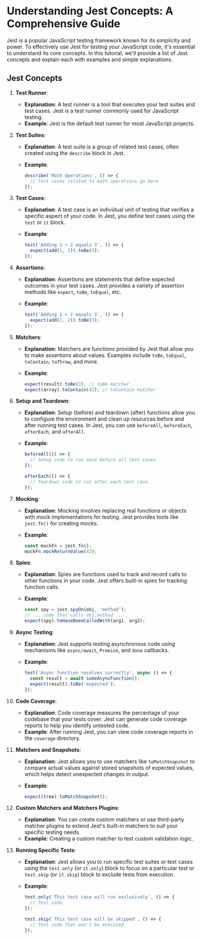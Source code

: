 # Understanding Jest Concepts: A Comprehensive Guide

Jest is a popular JavaScript testing framework known for its simplicity and power. To effectively use Jest for testing your JavaScript code, it's essential to understand its core concepts. In this tutorial, we'll provide a list of Jest concepts and explain each with examples and simple explanations.

## Jest Concepts

1. **Test Runner**:

   - **Explanation**: A test runner is a tool that executes your test suites and test cases. Jest is a test runner commonly used for JavaScript testing.
   - **Example**: Jest is the default test runner for most JavaScript projects.

2. **Test Suites**:

   - **Explanation**: A test suite is a group of related test cases, often created using the `describe` block in Jest.
   - **Example**:

     ```javascript
     describe('Math Operations', () => {
       // Test cases related to math operations go here
     });
     ```

3. **Test Cases**:

   - **Explanation**: A test case is an individual unit of testing that verifies a specific aspect of your code. In Jest, you define test cases using the `test` or `it` block.
   - **Example**:

     ```javascript
     test('Adding 1 + 2 equals 3', () => {
       expect(add(1, 2)).toBe(3);
     });
     ```

4. **Assertions**:

   - **Explanation**: Assertions are statements that define expected outcomes in your test cases. Jest provides a variety of assertion methods like `expect`, `toBe`, `toEqual`, etc.
   - **Example**:

     ```javascript
     test('Adding 1 + 2 equals 3', () => {
       expect(add(1, 2)).toBe(3);
     });
     ```

5. **Matchers**:

   - **Explanation**: Matchers are functions provided by Jest that allow you to make assertions about values. Examples include `toBe`, `toEqual`, `toContain`, `toThrow`, and more.
   - **Example**:

     ```javascript
     expect(result).toBe(3); // toBe matcher
     expect(array).toContain(42); // toContain matcher
     ```

6. **Setup and Teardown**:

   - **Explanation**: Setup (before) and teardown (after) functions allow you to configure the environment and clean up resources before and after running test cases. In Jest, you can use `beforeAll`, `beforeEach`, `afterEach`, and `afterAll`.
   - **Example**:

     ```javascript
     beforeAll(() => {
       // Setup code to run once before all test cases
     });

     afterEach(() => {
       // Teardown code to run after each test case
     });
     ```

7. **Mocking**:

   - **Explanation**: Mocking involves replacing real functions or objects with mock implementations for testing. Jest provides tools like `jest.fn()` for creating mocks.
   - **Example**:

     ```javascript
     const mockFn = jest.fn();
     mockFn.mockReturnValue(42);
     ```

8. **Spies**:

   - **Explanation**: Spies are functions used to track and record calls to other functions in your code. Jest offers built-in spies for tracking function calls.
   - **Example**:

     ```javascript
     const spy = jest.spyOn(obj, 'method');
     // ... code that calls obj.method ...
     expect(spy).toHaveBeenCalledWith(arg1, arg2);
     ```

9. **Async Testing**:

   - **Explanation**: Jest supports testing asynchronous code using mechanisms like `async/await`, `Promise`, and `done` callbacks.
   - **Example**:

     ```javascript
     test('Async function resolves correctly', async () => {
       const result = await someAsyncFunction();
       expect(result).toBe('expected');
     });
     ```

10. **Code Coverage**:

    - **Explanation**: Code coverage measures the percentage of your codebase that your tests cover. Jest can generate code coverage reports to help you identify untested code.
    - **Example**: After running Jest, you can view code coverage reports in the `coverage` directory.

11. **Matchers and Snapshots**:

    - **Explanation**: Jest allows you to use matchers like `toMatchSnapshot` to compare actual values against stored snapshots of expected values, which helps detect unexpected changes in output.
    - **Example**:

      ```javascript
      expect(tree).toMatchSnapshot();
      ```

12. **Custom Matchers and Matchers Plugins**:

    - **Explanation**: You can create custom matchers or use third-party matcher plugins to extend Jest's built-in matchers to suit your specific testing needs.
    - **Example**: Creating a custom matcher to test custom validation logic.

13. **Running Specific Tests**:

    - **Explanation**: Jest allows you to run specific test suites or test cases using the `test.only` (or `it.only`) block to focus on a particular test or `test.skip` (or `it.skip`) block to exclude tests from execution.
    - **Example**:

      ```javascript
      test.only('This test case will run exclusively', () => {
        // Test code
      });

      test.skip('This test case will be skipped', () => {
        // Test code that won't be executed
      });
      ``